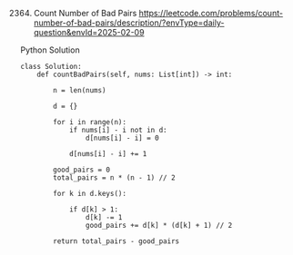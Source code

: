 2364. Count Number of Bad Pairs
https://leetcode.com/problems/count-number-of-bad-pairs/description/?envType=daily-question&envId=2025-02-09

Python Solution
```
class Solution:
    def countBadPairs(self, nums: List[int]) -> int:
        
        n = len(nums)

        d = {}

        for i in range(n):
            if nums[i] - i not in d:
                d[nums[i] - i] = 0

            d[nums[i] - i] += 1

        good_pairs = 0
        total_pairs = n * (n - 1) // 2

        for k in d.keys():

            if d[k] > 1:
                d[k] -= 1
                good_pairs += d[k] * (d[k] + 1) // 2

        return total_pairs - good_pairs
```
